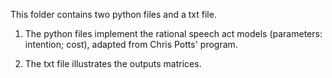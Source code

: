 This folder contains two python files and a txt file. 

1. The python files implement the rational speech act models (parameters: intention; cost), adapted from Chris Potts' program. 

2. The txt file illustrates the outputs matrices. 
